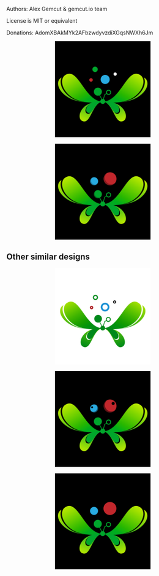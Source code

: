 Authors: Alex Gemcut & gemcut.io team

License is MIT or equivalent

Donations: AdomXBAkMYk2AFbzwdyvzdiXGqsNWXh6Jm


<p align="center">
    <img
      src="/assets/images/logo/Gemcut-butterfly/butterfly-05-final.png"
      width="250px;">
</p>

<p align="center">
    <img
      src="/assets/images/logo/Gemcut-butterfly/butterfly-07.png"
      width="250px;">
</p>

## Other similar designs

<p align="center">
    <img
      src="/assets/images/logo/Gemcut-butterfly/butterfly-04.png"
      width="250px;">
</p>

<p align="center">
    <img
      src="/assets/images/logo/Gemcut-butterfly/butterfly-06.png"
      width="250px;">
</p>

<p align="center">
    <img
      src="/assets/images/logo/Gemcut-butterfly/butterfly-08.png"
      width="250px;">
</p>

